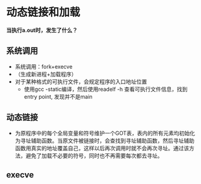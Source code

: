 # 动态链接和加载
**当执行a.out时，发生了什么？**

## 系统调用
+ 系统调用：fork+execve
+ （生成新进程+加载程序）
+ 对于某种格式的可执行文件，会规定程序的入口地址位置
  + 使用gcc -static编译，然后使用readelf -h 查看可执行文件信息，找到entry point, 发现并不是main

## 动态链接
+ 为原程序中的每个全局变量和符号维护一个GOT表，表内的所有元素均初始化为寻址辅助函数。当原文件被链接时，会查找到寻址辅助函数，然后寻址辅助函数用真实的地址覆盖自己，这样以后再次调用时就不会再次寻址。通过该方法，避免了加载不必要的符号，同时也不再需要每次都去寻址。

## execve